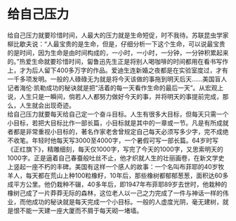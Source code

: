 # 给自己压力

给自己压力就要珍惜时间，人最大的压力就是生命短促，时不我待。苏联昆虫学家柳比歇夫说：“人最宝贵的是生命，但是，仔细分析一下这个生命，可以说最宝贵的是时间，因为生命是由时间构成的，一小时，一小时，一分钟，一分钟积累起来的。”热爱生命就要珍惜时间，匐鲁迅先生正是将别人喝咖啡的时间都用在看书写作上，才为后人留下400多万字的作品。爱迪生连新婚之夜都是在实验室度过，才有一千多项发明。一般的人碌碌无为就是将今天该做的事拖到明天后天……美国盲人记者海伦·凯勒成功的秘诀就是把“活着的每一天看作生命的最后一天”。从宏观上说，人生只是一瞬间，倘若人人都努力做好今天的事，并将明天的事提前完成，那么，人生就会出现奇迹。  
给自己压力就要每天给自己定一个奋斗目标。人生有很多大目标，但每天只需一个小目标，若把大目标比作一部长篇，小目标就是其中的一章或一节。凡是有所成就者都是非常重视小目标的，著名作家老舍曾规定自己每天必须写多少字，完不成绝不收笔。年轻时他每天写3000至4000字，一个暑假可写一部长篇。64岁时写《正红旗下》，精雕细刻，每天仅1000字，写完了今天的1000字，又思索明天的1000字。正是逼着自己春蚕般吐丝不止，他才织就人生的壮丽画卷，在新文学史上竖起一座不朽的丰碑。美国有这样一个感人的故事：一个名叫布菲耶的40岁牧羊人，每天都在荒山上种100粒橡籽，10年后，那些橡树都郁郁葱葱，面积达60多成平方公里。他仍栽种不辍，40多年后，即1947年布菲耶89岁去世时，他栽种的橡树己成了一片莽莽无际的森林，这位老人以一己之力完成了一件与神话一样的伟业，而他成功的秘诀就是每天完成一个小目标。一般的人虚度光阴，毫无建树，就是恨不能一天建一座大厦而不屑于每天砌一堵墙。
  